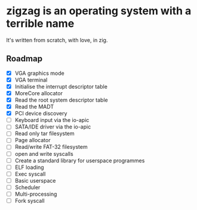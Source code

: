 # zigzag is an operating system with a terrible name
It's written from scratch, with love, in zig. 

## Roadmap

- [x] VGA graphics mode
- [x] VGA terminal
- [x] Initialise the interrupt descriptor table
- [x] MoreCore allocator
- [x] Read the root system descriptor table
- [x] Read the MADT
- [x] PCI device discovery
- [ ] Keyboard input via the io-apic
- [ ] SATA/IDE driver via the io-apic
- [ ] Read only tar filesystem
- [ ] Page allocator
- [ ] Read/write FAT-32 filesystem
- [ ] open and write syscalls
- [ ] Create a standard library for userspace programmes
- [ ] ELF loading
- [ ] Exec syscall
- [ ] Basic userspace 
- [ ] Scheduler
- [ ] Multi-processing
- [ ] Fork syscall